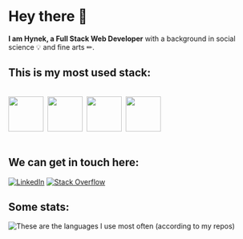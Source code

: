 # Hey there 👋

**I am Hynek, a Full Stack Web Developer** with a background in social science 💡 and fine arts ✏.

## This is my most used stack:
<br/>
<div>
<img src="https://user-images.githubusercontent.com/24924967/236005817-5308380e-51c2-4285-a0df-c1ab53d8412e.svg" width="70"/>&nbsp;
<img src="https://user-images.githubusercontent.com/24924967/236006057-92881339-c1a9-4a76-ab2a-16dc39997e09.svg" width="70"/>&nbsp;
<img src="https://user-images.githubusercontent.com/24924967/236009839-42084288-3e5b-4daa-b1da-4b0472e62a47.svg" width="70"/>&nbsp;
<img src="https://user-images.githubusercontent.com/24924967/236007921-ea32d250-d5d3-4f17-aa53-579ad78d3d4c.svg" width="70"/>&nbsp;

</div>
<br/>

## We can get in touch here:
[![LinkedIn](https://img.shields.io/badge/LinkedIn-%230077B5.svg?logo=linkedin&logoColor=white)](https://www.linkedin.com/in/hynek-%C5%A1v%C3%A1cha-829387103/) [![Stack Overflow](https://img.shields.io/badge/-Stackoverflow-FE7A16?logo=stack-overflow&logoColor=white)](https://stackoverflow.com/users/8252267)


## Some stats:
![These are the languages I use most often (according to my repos)](https://github-readme-stats.vercel.app/api/top-langs/?username=HynekS&theme=dark&hide_border=true&include_all_commits=true&count_private=true&layout=compact)


